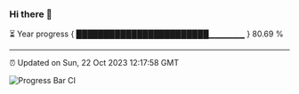 ### Hi there 👋

⏳ Year progress { ████████████████████████▁▁▁▁▁▁ } 80.69 %

---

⏰ Updated on Sun, 22 Oct 2023 12:17:58 GMT

![Progress Bar CI](https://github.com/liununu/liununu/workflows/Progress%20Bar%20CI/badge.svg)
